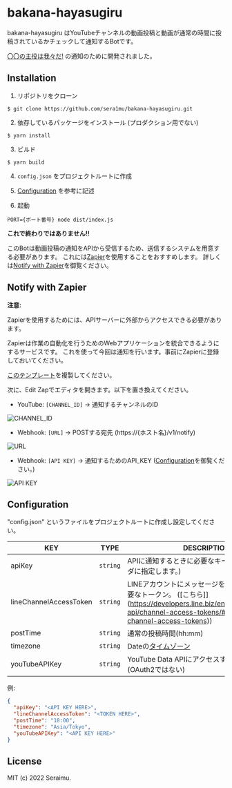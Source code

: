 # bakana-hayasugiru

bakana-hayasugiru はYouTubeチャンネルの動画投稿と動画が通常の時間に投稿されているかチェックして通知するBotです。

[〇〇の主役は我々だ!](https://www.youtube.com/c/NemesisLaAlgol1936) の通知のために開発されました。

## Installation

1. リポジトリをクローン

```
$ git clone https://github.com/sera1mu/bakana-hayasugiru.git
```

2. 依存しているパッケージをインストール (プロダクション用でない)

```
$ yarn install
```

3. ビルド

```
$ yarn build
```

4. `config.json` をプロジェクトルートに作成

5. [Configuration](#configuration) を参考に記述

6. 起動

```
PORT={ポート番号} node dist/index.js
```

**これで終わりではありません!!**

このBotは動画投稿の通知をAPIから受信するため、送信するシステムを用意する必要があります。
これには[Zapier](https://zapier.com/)を使用することをおすすめします。
詳しくは[Notify with Zapier](#notify-with-zapier)を御覧ください。

## Notify with Zapier

**注意:**

Zapierを使用するためには、APIサーバーに外部からアクセスできる必要があります。

Zapierは作業の自動化を行うためのWebアプリケーションを統合できるようにするサービスです。
これを使って今回は通知を行います。事前にZapierに登録しておいてください。

[このテンプレート](https://zapier.com/shared/e3db3687abb75d66ea9a44ff81ee947b5be65ffa)を複製してください。

次に、Edit Zapでエディタを開きます。以下を置き換えてください。

* YouTube: `[CHANNEL_ID]` -> 通知するチャンネルのID

![CHANNEL_ID](https://i.imgur.com/sI8HRch.png)

* Webhook: `[URL]` -> POSTする宛先 (https://{ホスト名}/v1/notify)

![URL](https://i.imgur.com/FDLcu10.png)

* Webhook: `[API KEY]` -> 通知するためのAPI_KEY ([Configuration](#configuration)を御覧ください。)

![API KEY](https://i.imgur.com/nF6rzfL.png)

## Configuration

"config.json" というファイルをプロジェクトルートに作成し設定してください。

| KEY                    | TYPE     | DESCRIPTION                                                                                                                                                                       |
| ---------------------- | -------- | --------------------------------------------------------------------------------------------------------------------------------------------------------------------------------- |
| apiKey                 | `string` | APIに通知するときに必要なキー (X-Api-Key ヘッダに指定します。)                                                                                                                    |
| lineChannelAccessToken | `string` | LINEアカウントにメッセージを送信するために必要なトークン。 ([こちら]](https://developers.line.biz/en/docs/messaging-api/channel-access-tokens/#long-lived-channel-access-tokens)) |
| postTime               | `string` | 通常の投稿時間(hh:mm)                                                                                                                                                             |
| timezone               | `string` | Dateの[タイムゾーン](https://momentjs.com/timezone/)                                                                                                                              |
| youTubeAPIKey          | `string` | YouTube Data APIにアクセスするためのキー(OAuth2ではない)                                                                                                                          | [こちら](https://developers.google.com/youtube/registering_an_application)) |

例:
```json
{
  "apiKey": "<API KEY HERE>",
  "lineChannelAccessToken": "<TOKEN HERE>",
  "postTime": "18:00",
  "timezone": "Asia/Tokyo",
  "youTubeAPIKey": "<API KEY HERE>"
}
```

## License

MIT (c) 2022 Seraimu.
